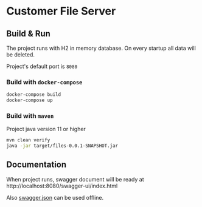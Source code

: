 # Customer File Server

## Build & Run

The project runs with H2 in memory database. On every startup all data will be deleted.

Project's default port is `8080`

### Build with `docker-compose`

```bash
docker-compose build
docker-compose up
```

### Build with `maven`

Project java version 11 or higher

```bash
mvn clean verify
java -jar target/files-0.0.1-SNAPSHOT.jar
```

## Documentation
When project runs, swagger document will be ready at http://localhost:8080/swagger-ui/index.html 

Also [swagger.json](swagger.json) can be used offline.